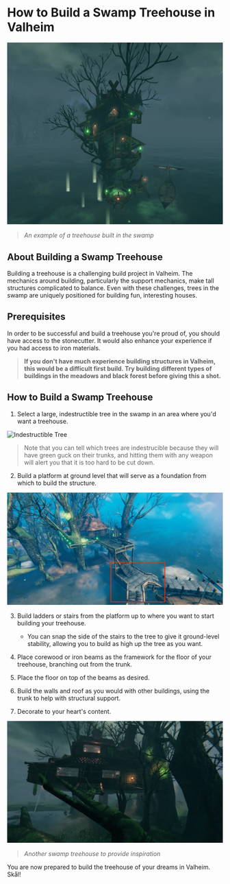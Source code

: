 # How to Build a Swamp Treehouse in Valheim

![Swamp Treehouse](./assets/images/screenshots/built-a-treehouse-in-the-swamp-pretty-proud-of-this-one-v0-kdsekj3w8lva1.png "Swamp Treehouse")

>*An example of a treehouse built in the swamp*

## About Building a Swamp Treehouse

Building a treehouse is a challenging build project in Valheim. The mechanics around building, particularly the support mechanics, make tall structures complicated to balance. Even with these challenges, trees in the swamp are uniquely positioned for building fun, interesting houses.

## Prerequisites

In order to be successful and build a treehouse you're proud of, you should have access to the stonecutter. It would also enhance your experience if you had access to iron materials.

>__If you don't have much experience building structures in Valheim, this would be a difficult first build. Try building different types of buildings in the meadows and black forest before giving this a shot.__

## How to Build a Swamp Treehouse

1. Select a large, indestructible tree in the swamp in an area where you'd want a treehouse.

![Indestructible Tree](./assets/images/screenshots/Valheim-Guck.avif "Indestructible Tree")

>Note that you can tell which trees are indestrucible because they will have green guck on their trunks, and hitting them with any weapon will alert you that it is too hard to be cut down.

2. Build a platform at ground level that will serve as a foundation from which to build the structure.

![Treehouse Base](./assets/images/screenshots/treehouse_base.jpg "A wooden platform built around the base of a large swamp tree in Valheim, serving as the foundation for a treehouse. The platform is constructed with wooden beams and planks, surrounded by dark, misty swamp water and dense trees. The scene feels quiet and slightly mysterious, emphasizing the challenge and creativity of building in this environment.")

3. Build ladders or stairs from the platform up to where you want to start building your treehouse.

    - You can snap the side of the stairs to the tree to give it ground-level stability, allowing you to build as high up the tree as you want.

4. Place corewood or iron beams as the framework for the floor of your treehouse, branching out from the trunk.

5. Place the floor on top of the beams as desired.

6. Build the walls and roof as you would with other buildings, using the trunk to help with structural support.

7. Decorate to your heart's content.

![Swamp Treehouse 2](./assets/images/screenshots/tree-house-in-the-swamp-v0-PRjUuWolB3fkQ-tmo9MREpOEbdU6b0o4q_J49n7CsZU.png.webp "Swamp Treehouse 2")

>*Another swamp treehouse to provide inspiration*

You are now prepared to build the treehouse of your dreams in Valheim. Skål!
